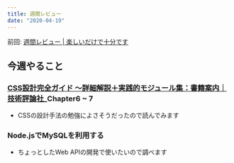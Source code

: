 ```yaml
---
title: 週間レビュー
date: "2020-04-19"
---
```


前回: [週間レビュー | 楽しいだけで十分です](https://yinm.info/20200412/)

## 今週やること

### [CSS設計完全ガイド ～詳細解説＋実践的モジュール集：書籍案内｜技術評論社](https://gihyo.jp/book/2020/978-4-297-11173-1)_Chapter6 ~ 7
- CSSの設計手法の勉強によさそうだったので読んでみます

### Node.jsでMySQLを利用する
- ちょっとしたWeb APIの開発で使いたいので調べます


